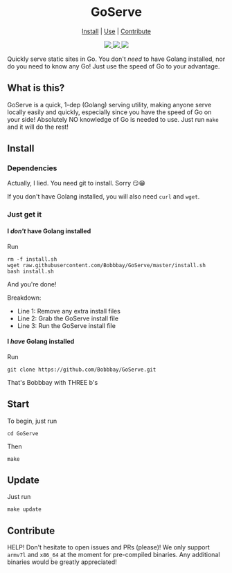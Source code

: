 <h1 align="center"> GoServe </h1>

<p align="center"><a href="#install">Install</a> | <a href="#start">Use</a> | <a href="#contribute">Contribute</a></p>

<p align="center">
  <a href="https://app.circleci.com/github/Bobbbay/GoServe/pipelines">
    <img src="https://circleci.com/gh/Bobbbay/GoServe.svg?style=svg"/>
  </a>
  <a href="https://travis-ci.org/Bobbbay/GoServe">
    <img src="https://travis-ci.org/Bobbbay/GoServe.svg?branch=master"/>
  </a>
  <a href="https://app.bitrise.io/app/b0999db5cd64218a">
    <img src="https://app.bitrise.io/app/b0999db5cd64218a/status.svg?token=3krVYrcb8WhnTUEsSOAB8Q"/>
  </a>
</p>

Quickly serve static sites in Go. You don't *need* to have Golang installed, nor do you need to know any Go! Just use the speed of Go to your advantage.

## What is this?
GoServe is a quick, 1-dep (Golang) serving utility, making anyone serve locally easily and quickly, especially since you have the speed of Go on your side!
Absolutely NO knowledge of Go is needed to use. Just run `make` and it will do the rest!

## Install
### Dependencies
Actually, I lied. You need git to install. Sorry :smirk::grin:

If you don't have Golang installed, you will also need `curl` and `wget`. 

### Just get it
#### I *don't* have Golang installed
Run 
```
rm -f install.sh
wget raw.githubusercontent.com/Bobbbay/GoServe/master/install.sh
bash install.sh
```
And you're done!

Breakdown:
- Line 1: Remove any extra install files
- Line 2: Grab the GoServe install file
- Line 3: Run the GoServe install file

#### I *have* Golang installed
Run 
```
git clone https://github.com/Bobbbay/GoServe.git
```
That's Bobbbay with THREE b's

## Start
To begin, just run 
```
cd GoServe
```
Then
```
make
```

## Update
Just run 
```
make update
```

## Contribute
HELP! Don't hesitate to open issues and PRs (please)!
We only support `armv7l` and `x86_64` at the moment for pre-compiled binaries. Any additional binaries would be greatly appreciated!
